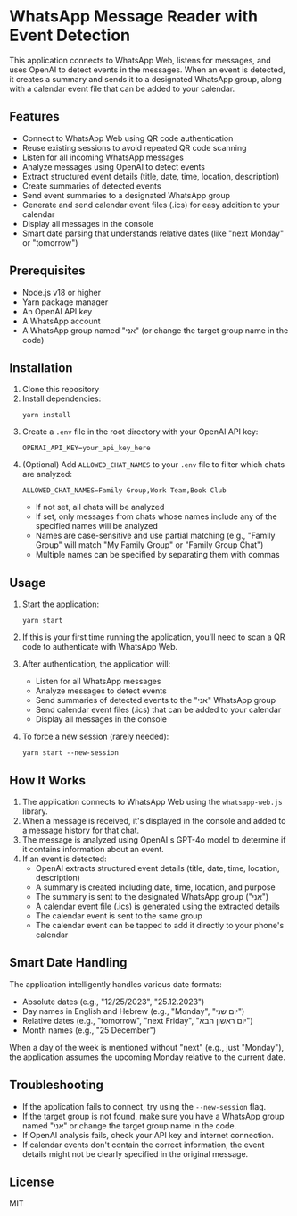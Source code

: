# WhatsApp Message Reader with Event Detection

This application connects to WhatsApp Web, listens for messages, and uses OpenAI to detect events in the messages. When an event is detected, it creates a summary and sends it to a designated WhatsApp group, along with a calendar event file that can be added to your calendar.

## Features

- Connect to WhatsApp Web using QR code authentication
- Reuse existing sessions to avoid repeated QR code scanning
- Listen for all incoming WhatsApp messages
- Analyze messages using OpenAI to detect events
- Extract structured event details (title, date, time, location, description)
- Create summaries of detected events
- Send event summaries to a designated WhatsApp group
- Generate and send calendar event files (.ics) for easy addition to your calendar
- Display all messages in the console
- Smart date parsing that understands relative dates (like "next Monday" or "tomorrow")

## Prerequisites

- Node.js v18 or higher
- Yarn package manager
- An OpenAI API key
- A WhatsApp account
- A WhatsApp group named "אני" (or change the target group name in the code)

## Installation

1. Clone this repository
2. Install dependencies:
   ```
   yarn install
   ```
3. Create a `.env` file in the root directory with your OpenAI API key:
   ```
   OPENAI_API_KEY=your_api_key_here
   ```
4. (Optional) Add `ALLOWED_CHAT_NAMES` to your `.env` file to filter which chats are analyzed:
   ```
   ALLOWED_CHAT_NAMES=Family Group,Work Team,Book Club
   ```
   - If not set, all chats will be analyzed
   - If set, only messages from chats whose names include any of the specified names will be analyzed
   - Names are case-sensitive and use partial matching (e.g., "Family Group" will match "My Family Group" or "Family Group Chat")
   - Multiple names can be specified by separating them with commas

## Usage

1. Start the application:
   ```
   yarn start
   ```

2. If this is your first time running the application, you'll need to scan a QR code to authenticate with WhatsApp Web.

3. After authentication, the application will:
   - Listen for all WhatsApp messages
   - Analyze messages to detect events
   - Send summaries of detected events to the "אני" WhatsApp group
   - Send calendar event files (.ics) that can be added to your calendar
   - Display all messages in the console

4. To force a new session (rarely needed):
   ```
   yarn start --new-session
   ```

## How It Works

1. The application connects to WhatsApp Web using the `whatsapp-web.js` library.
2. When a message is received, it's displayed in the console and added to a message history for that chat.
3. The message is analyzed using OpenAI's GPT-4o model to determine if it contains information about an event.
4. If an event is detected:
   - OpenAI extracts structured event details (title, date, time, location, description)
   - A summary is created including date, time, location, and purpose
   - The summary is sent to the designated WhatsApp group ("אני")
   - A calendar event file (.ics) is generated using the extracted details
   - The calendar event is sent to the same group
   - The calendar event can be tapped to add it directly to your phone's calendar

## Smart Date Handling

The application intelligently handles various date formats:

- Absolute dates (e.g., "12/25/2023", "25.12.2023")
- Day names in English and Hebrew (e.g., "Monday", "יום שני")
- Relative dates (e.g., "tomorrow", "next Friday", "יום ראשון הבא")
- Month names (e.g., "25 December")

When a day of the week is mentioned without "next" (e.g., just "Monday"), the application assumes the upcoming Monday relative to the current date.

## Troubleshooting

- If the application fails to connect, try using the `--new-session` flag.
- If the target group is not found, make sure you have a WhatsApp group named "אני" or change the target group name in the code.
- If OpenAI analysis fails, check your API key and internet connection.
- If calendar events don't contain the correct information, the event details might not be clearly specified in the original message.

## License

MIT